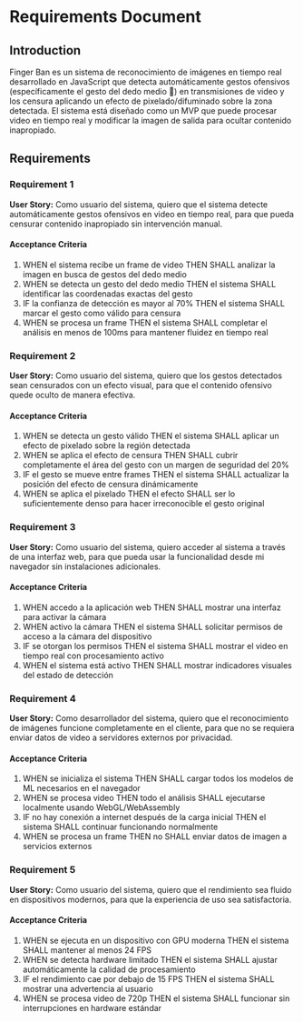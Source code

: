 # Requirements Document

## Introduction

Finger Ban es un sistema de reconocimiento de imágenes en tiempo real desarrollado en JavaScript que detecta automáticamente gestos ofensivos (específicamente el gesto del dedo medio 🖕) en transmisiones de video y los censura aplicando un efecto de pixelado/difuminado sobre la zona detectada. El sistema está diseñado como un MVP que puede procesar video en tiempo real y modificar la imagen de salida para ocultar contenido inapropiado.

## Requirements

### Requirement 1

**User Story:** Como usuario del sistema, quiero que el sistema detecte automáticamente gestos ofensivos en video en tiempo real, para que pueda censurar contenido inapropiado sin intervención manual.

#### Acceptance Criteria

1. WHEN el sistema recibe un frame de video THEN SHALL analizar la imagen en busca de gestos del dedo medio
2. WHEN se detecta un gesto del dedo medio THEN el sistema SHALL identificar las coordenadas exactas del gesto
3. IF la confianza de detección es mayor al 70% THEN el sistema SHALL marcar el gesto como válido para censura
4. WHEN se procesa un frame THEN el sistema SHALL completar el análisis en menos de 100ms para mantener fluidez en tiempo real

### Requirement 2

**User Story:** Como usuario del sistema, quiero que los gestos detectados sean censurados con un efecto visual, para que el contenido ofensivo quede oculto de manera efectiva.

#### Acceptance Criteria

1. WHEN se detecta un gesto válido THEN el sistema SHALL aplicar un efecto de pixelado sobre la región detectada
2. WHEN se aplica el efecto de censura THEN SHALL cubrir completamente el área del gesto con un margen de seguridad del 20%
3. IF el gesto se mueve entre frames THEN el sistema SHALL actualizar la posición del efecto de censura dinámicamente
4. WHEN se aplica el pixelado THEN el efecto SHALL ser lo suficientemente denso para hacer irreconocible el gesto original

### Requirement 3

**User Story:** Como usuario del sistema, quiero acceder al sistema a través de una interfaz web, para que pueda usar la funcionalidad desde mi navegador sin instalaciones adicionales.

#### Acceptance Criteria

1. WHEN accedo a la aplicación web THEN SHALL mostrar una interfaz para activar la cámara
2. WHEN activo la cámara THEN el sistema SHALL solicitar permisos de acceso a la cámara del dispositivo
3. IF se otorgan los permisos THEN el sistema SHALL mostrar el video en tiempo real con procesamiento activo
4. WHEN el sistema está activo THEN SHALL mostrar indicadores visuales del estado de detección

### Requirement 4

**User Story:** Como desarrollador del sistema, quiero que el reconocimiento de imágenes funcione completamente en el cliente, para que no se requiera enviar datos de video a servidores externos por privacidad.

#### Acceptance Criteria

1. WHEN se inicializa el sistema THEN SHALL cargar todos los modelos de ML necesarios en el navegador
2. WHEN se procesa video THEN todo el análisis SHALL ejecutarse localmente usando WebGL/WebAssembly
3. IF no hay conexión a internet después de la carga inicial THEN el sistema SHALL continuar funcionando normalmente
4. WHEN se procesa un frame THEN no SHALL enviar datos de imagen a servicios externos

### Requirement 5

**User Story:** Como usuario del sistema, quiero que el rendimiento sea fluido en dispositivos modernos, para que la experiencia de uso sea satisfactoria.

#### Acceptance Criteria

1. WHEN se ejecuta en un dispositivo con GPU moderna THEN el sistema SHALL mantener al menos 24 FPS
2. WHEN se detecta hardware limitado THEN el sistema SHALL ajustar automáticamente la calidad de procesamiento
3. IF el rendimiento cae por debajo de 15 FPS THEN el sistema SHALL mostrar una advertencia al usuario
4. WHEN se procesa video de 720p THEN el sistema SHALL funcionar sin interrupciones en hardware estándar